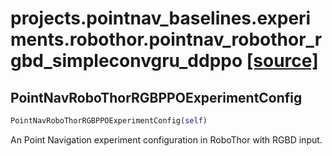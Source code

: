 # projects.pointnav_baselines.experiments.robothor.pointnav_robothor_rgbd_simpleconvgru_ddppo [[source]](https://github.com/allenai/embodied-rl/tree/master/projects/pointnav_baselines/experiments/robothor/pointnav_robothor_rgbd_simpleconvgru_ddppo.py)

## PointNavRoboThorRGBPPOExperimentConfig
```python
PointNavRoboThorRGBPPOExperimentConfig(self)
```
An Point Navigation experiment configuration in RoboThor with RGBD
input.
